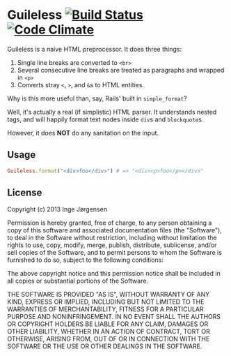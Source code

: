 # Guileless [![Build Status](https://travis-ci.org/elektronaut/guileless.png)](https://travis-ci.org/elektronaut/guileless) [![Code Climate](https://codeclimate.com/github/elektronaut/guileless.png)](https://codeclimate.com/github/elektronaut/guileless)

Guileless is a naive HTML preprocessor. It does three things:

1. Single line breaks are converted to `<br>`
2. Several consecutive line breaks are treated as paragraphs and wrapped in `<p>`
3. Converts stray `<`, `>`, and `&`s to HTML entities.

Why is this more useful than, say, Rails' built in `simple_format`?

Well, it's actually a real (if simplistic) HTML parser. It understands nested
tags, and will happily format text nodes inside `div`s and `blockquote`s.

However, it does **NOT** do any sanitation on the input.

## Usage

```ruby
Guileless.format("<div>foo</div>") # => "<div><p>foo</p></div>"
```

## License

Copyright (c) 2013 Inge Jørgensen

Permission is hereby granted, free of charge, to any person obtaining a copy
of this software and associated documentation files (the "Software"), to deal
in the Software without restriction, including without limitation the rights
to use, copy, modify, merge, publish, distribute, sublicense, and/or sell
copies of the Software, and to permit persons to whom the Software is
furnished to do so, subject to the following conditions:

The above copyright notice and this permission notice shall be included in
all copies or substantial portions of the Software.

THE SOFTWARE IS PROVIDED "AS IS", WITHOUT WARRANTY OF ANY KIND, EXPRESS OR
IMPLIED, INCLUDING BUT NOT LIMITED TO THE WARRANTIES OF MERCHANTABILITY,
FITNESS FOR A PARTICULAR PURPOSE AND NONINFRINGEMENT. IN NO EVENT SHALL THE
AUTHORS OR COPYRIGHT HOLDERS BE LIABLE FOR ANY CLAIM, DAMAGES OR OTHER
LIABILITY, WHETHER IN AN ACTION OF CONTRACT, TORT OR OTHERWISE, ARISING FROM,
OUT OF OR IN CONNECTION WITH THE SOFTWARE OR THE USE OR OTHER DEALINGS IN
THE SOFTWARE.
